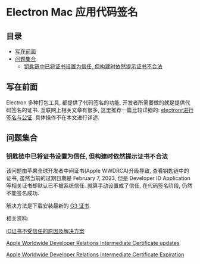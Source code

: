 <h1>Electron Mac 应用代码签名</h1>

<h2>目录</h2>

- [写在前面](#写在前面)
- [问题集合](#问题集合)
  - [钥匙链中已将证书设置为信任, 但构建时依然提示证书不合法](#钥匙链中已将证书设置为信任-但构建时依然提示证书不合法)

## 写在前面

Electron 多种打包工具, 都提供了代码签名的功能, 开发者所需要做的就是提供代码签名的证书. 互联网上相关文章有很多, 这里推荐一篇比较详细的: [electronr进行签名与公证](https://www.cnblogs.com/mmykdbc/p/11468908.html). 具体操作不在本文进行详述.

## 问题集合

### 钥匙链中已将证书设置为信任, 但构建时依然提示证书不合法

该问题由苹果全球开发者中间证书(Apple WWDRCA)升级导致, 查看钥匙链中的证书, 虽然当前的过期日期是 February 7, 2023, 但是 Developer ID Application 等相关证书却默认已不被系统信任. 就算手动设置成了信任, 在代码签名阶段, 仍然不能签名成功.

解决方法是下载安装最新的 [G3 证书](https://www.apple.com/certificateauthority/).

相关资料:

[iO证书不受信任的原因及解决方案](https://www.jianshu.com/p/af6acf3cd484)

[Apple Worldwide Developer Relations Intermediate Certificate updates](https://developer.apple.com/support/wwdr-intermediate-certificate/)

[Apple Worldwide Developer Relations Intermediate Certificate Expiration](https://developer.apple.com/support/expiration/)

